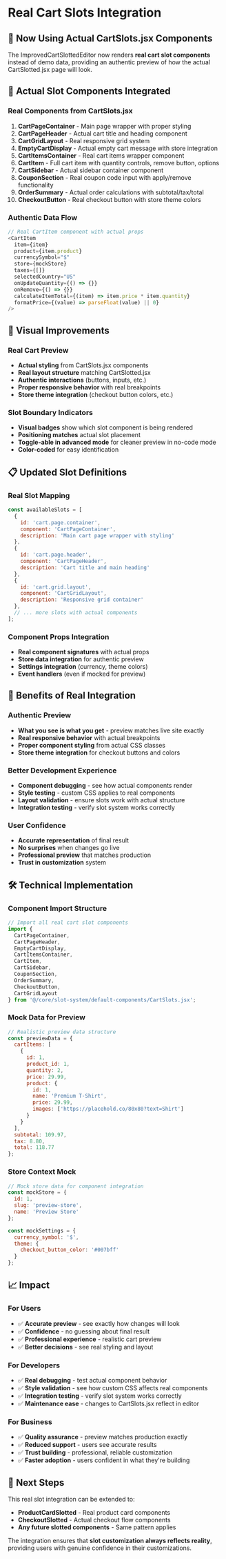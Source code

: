 # Real Cart Slots Integration

## 🎯 **Now Using Actual CartSlots.jsx Components**

The ImprovedCartSlottedEditor now renders **real cart slot components** instead of demo data, providing an authentic preview of how the actual CartSlotted.jsx page will look.

## 🔧 **Actual Slot Components Integrated**

### **Real Components from CartSlots.jsx**
1. **CartPageContainer** - Main page wrapper with proper styling
2. **CartPageHeader** - Actual cart title and heading component  
3. **CartGridLayout** - Real responsive grid system
4. **EmptyCartDisplay** - Actual empty cart message with store integration
5. **CartItemsContainer** - Real cart items wrapper component
6. **CartItem** - Full cart item with quantity controls, remove button, options
7. **CartSidebar** - Actual sidebar container component
8. **CouponSection** - Real coupon code input with apply/remove functionality
9. **OrderSummary** - Actual order calculations with subtotal/tax/total
10. **CheckoutButton** - Real checkout button with store theme colors

### **Authentic Data Flow**
```javascript
// Real CartItem component with actual props
<CartItem
  item={item}
  product={item.product}
  currencySymbol="$"
  store={mockStore}
  taxes={[]}
  selectedCountry="US"
  onUpdateQuantity={() => {}}
  onRemove={() => {}}
  calculateItemTotal={(item) => item.price * item.quantity}
  formatPrice={(value) => parseFloat(value) || 0}
/>
```

## 🎨 **Visual Improvements**

### **Real Cart Preview**
- **Actual styling** from CartSlots.jsx components
- **Real layout structure** matching CartSlotted.jsx
- **Authentic interactions** (buttons, inputs, etc.)
- **Proper responsive behavior** with real breakpoints
- **Store theme integration** (checkout button colors, etc.)

### **Slot Boundary Indicators**
- **Visual badges** show which slot component is being rendered
- **Positioning matches** actual slot placement
- **Toggle-able in advanced mode** for cleaner preview in no-code mode
- **Color-coded** for easy identification

## 📋 **Updated Slot Definitions**

### **Real Slot Mapping**
```javascript
const availableSlots = [
  {
    id: 'cart.page.container',
    component: 'CartPageContainer',
    description: 'Main cart page wrapper with styling'
  },
  {
    id: 'cart.page.header', 
    component: 'CartPageHeader',
    description: 'Cart title and main heading'
  },
  {
    id: 'cart.grid.layout',
    component: 'CartGridLayout', 
    description: 'Responsive grid container'
  },
  // ... more slots with actual components
];
```

### **Component Props Integration**
- **Real component signatures** with actual props
- **Store data integration** for authentic preview
- **Settings integration** (currency, theme colors)
- **Event handlers** (even if mocked for preview)

## 🔄 **Benefits of Real Integration**

### **Authentic Preview** 
- **What you see is what you get** - preview matches live site exactly
- **Real responsive behavior** with actual breakpoints
- **Proper component styling** from actual CSS classes
- **Store theme integration** for checkout buttons and colors

### **Better Development Experience**
- **Component debugging** - see how actual components render
- **Style testing** - custom CSS applies to real components
- **Layout validation** - ensure slots work with actual structure  
- **Integration testing** - verify slot system works correctly

### **User Confidence**
- **Accurate representation** of final result
- **No surprises** when changes go live
- **Professional preview** that matches production
- **Trust in customization** system

## 🛠️ **Technical Implementation**

### **Component Import Structure**
```javascript
// Import all real cart slot components
import {
  CartPageContainer,
  CartPageHeader,
  EmptyCartDisplay,
  CartItemsContainer,
  CartItem,
  CartSidebar,
  CouponSection,
  OrderSummary,
  CheckoutButton,
  CartGridLayout
} from '@/core/slot-system/default-components/CartSlots.jsx';
```

### **Mock Data for Preview**
```javascript
// Realistic preview data structure
const previewData = {
  cartItems: [
    {
      id: 1,
      product_id: 1, 
      quantity: 2,
      price: 29.99,
      product: {
        id: 1,
        name: 'Premium T-Shirt',
        price: 29.99,
        images: ['https://placehold.co/80x80?text=Shirt']
      }
    }
  ],
  subtotal: 109.97,
  tax: 8.80,
  total: 118.77
};
```

### **Store Context Mock**
```javascript
// Mock store data for component integration
const mockStore = {
  id: 1,
  slug: 'preview-store',
  name: 'Preview Store'
};

const mockSettings = {
  currency_symbol: '$',
  theme: {
    checkout_button_color: '#007bff'
  }
};
```

## 📈 **Impact**

### **For Users**
- ✅ **Accurate preview** - see exactly how changes will look
- ✅ **Confidence** - no guessing about final result  
- ✅ **Professional experience** - realistic cart preview
- ✅ **Better decisions** - see real styling and layout

### **For Developers** 
- ✅ **Real debugging** - test actual component behavior
- ✅ **Style validation** - see how custom CSS affects real components
- ✅ **Integration testing** - verify slot system works correctly
- ✅ **Maintenance ease** - changes to CartSlots.jsx reflect in editor

### **For Business**
- ✅ **Quality assurance** - preview matches production exactly
- ✅ **Reduced support** - users see accurate results
- ✅ **Trust building** - professional, reliable customization
- ✅ **Faster adoption** - users confident in what they're building

## 🚀 **Next Steps**

This real slot integration can be extended to:
- **ProductCardSlotted** - Real product card components
- **CheckoutSlotted** - Actual checkout flow components  
- **Any future slotted components** - Same pattern applies

The integration ensures that **slot customization always reflects reality**, providing users with genuine confidence in their customizations.